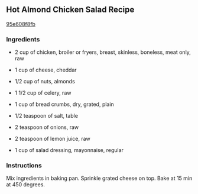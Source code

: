## Hot Almond Chicken Salad Recipe

[95e608f8fb](http://cookeatshare.com/recipes/hot-almond-chicken-salad-36445)

### Ingredients

 - 2 cup of chicken, broiler or fryers, breast, skinless, boneless, meat only, raw

 - 1 cup of cheese, cheddar

 - 1/2 cup of nuts, almonds

 - 1 1/2 cup of celery, raw

 - 1 cup of bread crumbs, dry, grated, plain

 - 1/2 teaspoon of salt, table

 - 2 teaspoon of onions, raw

 - 2 teaspoon of lemon juice, raw

 - 1 cup of salad dressing, mayonnaise, regular

### Instructions

Mix ingredients in baking pan. Sprinkle grated cheese on top. Bake at 15 min at 450 degrees.